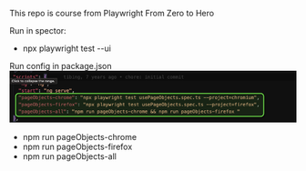 This repo is course from Playwright From Zero to Hero


Run in spector:
+ npx playwright test --ui

Run config in package.json
![alt text](image.png)
+  npm run pageObjects-chrome
+  npm run pageObjects-firefox
+  npm run pageObjects-all
